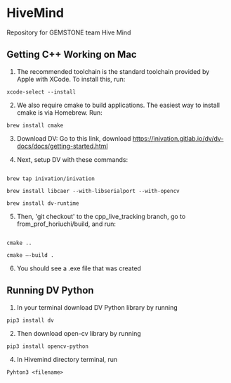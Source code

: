 # HiveMind
Repository for GEMSTONE team Hive Mind

## Getting C++ Working on Mac

1. The recommended toolchain is the standard toolchain provided by Apple with XCode. To install this, run:
```
xcode-select --install
```

2. We also require cmake to build applications. The easiest way to install cmake is via Homebrew. Run:
```
brew install cmake
```

3. Download DV: 
Go to this link, download
https://inivation.gitlab.io/dv/dv-docs/docs/getting-started.html

4. Next, setup DV with these commands:
```

brew tap inivation/inivation

brew install libcaer --with-libserialport --with-opencv

brew install dv-runtime
```


5. Then, 'git checkout' to the cpp_live_tracking branch, go to from_prof_horiuchi/build, and run:
```

cmake ..

cmake —-build .
```

6. You should see a .exe file that was created

## Running DV Python
1. In your terminal download DV Python library by running
```
pip3 install dv
```
2. Then download open-cv library by running
```
pip3 install opencv-python
```
4. In Hivemind directory terminal, run
```
Pyhton3 <filename>
```



